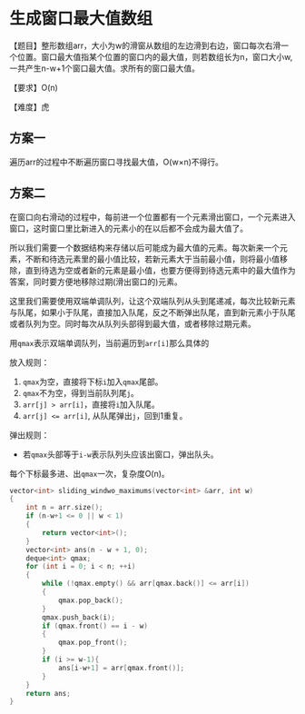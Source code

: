 # 生成窗口最大值数组
【题目】整形数组arr，大小为w的滑窗从数组的左边滑到右边，窗口每次右滑一个位置。窗口最大值指某个位置的窗口内的最大值，则若数组长为n，窗口大小w,一共产生n-w+1个窗口最大值。求所有的窗口最大值。

【要求】O(n)

【难度】虎
## 方案一
遍历arr的过程中不断遍历窗口寻找最大值，O(w×n)不得行。
## 方案二
在窗口向右滑动的过程中，每前进一个位置都有一个元素滑出窗口，一个元素进入窗口，这时窗口里比新进入的元素小的在以后都不会成为最大值了。

所以我们需要一个数据结构来存储以后可能成为最大值的元素。每次新来一个元素，不断和待选元素里的最小值比较，若新元素大于当前最小值，则将最小值移除，直到待选为空或者新的元素是最小值，也要方便得到待选元素中的最大值作为答案，同时要方便地移除过期(滑出窗口的)元素。

这里我们需要使用双端单调队列，让这个双端队列从头到尾递减，每次比较新元素与队尾，如果小于队尾，直接加入队尾，反之不断弹出队尾，直到新元素小于队尾或者队列为空。同时每次从队列头部得到最大值，或者移除过期元素。

用```qmax```表示双端单调队列，当前遍历到```arr[i]```那么具体的

放入规则：
1. ```qmax```为空，直接将下标```i```加入```qmax```尾部。
2. ```qmax```不为空，得到当前队列尾```j```。
3. ```arr[j] > arr[i]```，直接将```i```加入队尾。
4. ```arr[j] <= arr[i]```, 从队尾弹出```j```，回到1重复。

弹出规则：
* 若```qmax```头部等于```i-w```表示队列头应该出窗口，弹出队头。

每个下标最多进、出```qmax```一次，复杂度O(n)。

```cpp
vector<int> sliding_windwo_maximums(vector<int> &arr, int w)
{
    int n = arr.size();
    if (n-w+1 <= 0 || w < 1)
    {
        return vector<int>();
    }
    vector<int> ans(n - w + 1, 0);
    deque<int> qmax;
    for (int i = 0; i < n; ++i)
    { 
        while (!qmax.empty() && arr[qmax.back()] <= arr[i])
        {
            qmax.pop_back();
        }
        qmax.push_back(i); 
        if (qmax.front() == i - w)
        {
            qmax.pop_front();
        } 
        if (i >= w-1){
            ans[i-w+1] = arr[qmax.front()];
        }
    }
    return ans;
}
```